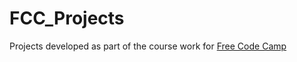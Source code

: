# FCC_Projects
Projects developed as part of the course work for [Free Code Camp](https://www.freecodecamp.org/)
